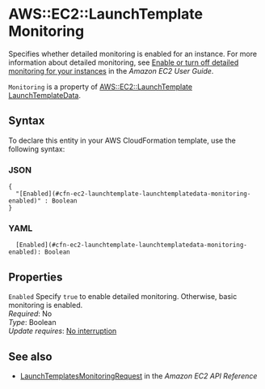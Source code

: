 # AWS::EC2::LaunchTemplate Monitoring<a name="aws-properties-ec2-launchtemplate-launchtemplatedata-monitoring"></a>

Specifies whether detailed monitoring is enabled for an instance\. For more information about detailed monitoring, see [Enable or turn off detailed monitoring for your instances](https://docs.aws.amazon.com/AWSEC2/latest/UserGuide/using-cloudwatch-new.html) in the _Amazon EC2 User Guide_\.

`Monitoring` is a property of [AWS::EC2::LaunchTemplate LaunchTemplateData](https://docs.aws.amazon.com/AWSCloudFormation/latest/UserGuide/aws-properties-ec2-launchtemplate-launchtemplatedata.html)\.

## Syntax<a name="aws-properties-ec2-launchtemplate-launchtemplatedata-monitoring-syntax"></a>

To declare this entity in your AWS CloudFormation template, use the following syntax:

### JSON<a name="aws-properties-ec2-launchtemplate-launchtemplatedata-monitoring-syntax.json"></a>

```
{
  "[Enabled](#cfn-ec2-launchtemplate-launchtemplatedata-monitoring-enabled)" : Boolean
}
```

### YAML<a name="aws-properties-ec2-launchtemplate-launchtemplatedata-monitoring-syntax.yaml"></a>

```
  [Enabled](#cfn-ec2-launchtemplate-launchtemplatedata-monitoring-enabled): Boolean
```

## Properties<a name="aws-properties-ec2-launchtemplate-launchtemplatedata-monitoring-properties"></a>

`Enabled` <a name="cfn-ec2-launchtemplate-launchtemplatedata-monitoring-enabled"></a>
Specify `true` to enable detailed monitoring\. Otherwise, basic monitoring is enabled\.  
_Required_: No  
_Type_: Boolean  
_Update requires_: [No interruption](https://docs.aws.amazon.com/AWSCloudFormation/latest/UserGuide/using-cfn-updating-stacks-update-behaviors.html#update-no-interrupt)

## See also<a name="aws-properties-ec2-launchtemplate-launchtemplatedata-monitoring--seealso"></a>

- [ LaunchTemplatesMonitoringRequest](https://docs.aws.amazon.com/AWSEC2/latest/APIReference/API_LaunchTemplatesMonitoringRequest.html) in the _Amazon EC2 API Reference_
